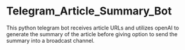 # Telegram_Article_Summary_Bot
This python telegram bot receives article URLs and utilizes openAI to generate the summary of the article before giving option to send the summary into a broadcast channel.
